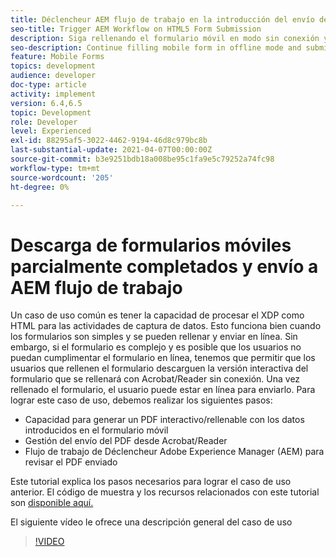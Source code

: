 ```yaml
---
title: Déclencheur AEM flujo de trabajo en la introducción del envío de formularios HTML5
seo-title: Trigger AEM Workflow on HTML5 Form Submission
description: Siga rellenando el formulario móvil en modo sin conexión y envíe el formulario móvil al flujo de trabajo AEM déclencheur
seo-description: Continue filling mobile form in offline mode and submit mobile form to trigger AEM workflow
feature: Mobile Forms
topics: development
audience: developer
doc-type: article
activity: implement
version: 6.4,6.5
topic: Development
role: Developer
level: Experienced
exl-id: 88295af5-3022-4462-9194-46d8c979bc8b
last-substantial-update: 2021-04-07T00:00:00Z
source-git-commit: b3e9251bdb18a008be95c1fa9e5c79252a74fc98
workflow-type: tm+mt
source-wordcount: '205'
ht-degree: 0%

---
```


# Descarga de formularios móviles parcialmente completados y envío a AEM flujo de trabajo

Un caso de uso común es tener la capacidad de procesar el XDP como HTML para las actividades de captura de datos. Esto funciona bien cuando los formularios son simples y se pueden rellenar y enviar en línea. Sin embargo, si el formulario es complejo y es posible que los usuarios no puedan cumplimentar el formulario en línea, tenemos que permitir que los usuarios que rellenen el formulario descarguen la versión interactiva del formulario que se rellenará con Acrobat/Reader sin conexión. Una vez rellenado el formulario, el usuario puede estar en línea para enviarlo.
Para lograr este caso de uso, debemos realizar los siguientes pasos:

* Capacidad para generar un PDF interactivo/rellenable con los datos introducidos en el formulario móvil
* Gestión del envío del PDF desde Acrobat/Reader
* Flujo de trabajo de Déclencheur Adobe Experience Manager (AEM) para revisar el PDF enviado

Este tutorial explica los pasos necesarios para lograr el caso de uso anterior. El código de muestra y los recursos relacionados con este tutorial son [disponible aquí.](part-four.md)

El siguiente vídeo le ofrece una descripción general del caso de uso

>[!VIDEO](https://video.tv.adobe.com/v/29677?quality=12&learn=on)
